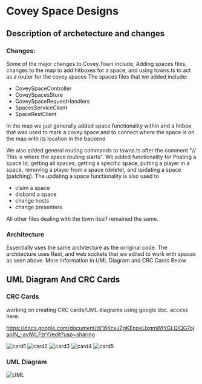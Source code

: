 # Covey Space Designs

## Description of archetecture and changes

### Changes:

Some of the major changes to Covey.Town include, Adding spaces files, changes to the map to add hitboxes for a space, and using towns.ts to act as a router for the covey.spaces
The spaces files that we added include:
- CoveySpaceController
- CoveySpacesStore
- CoveySpaceRequestHandlers
- SpacesServiceClient
- SpaceRestClient

In the map we just generally added space functionality within and a hitbox that was used to mark a covey.space and to connect where the space is on the map with its location in the backend

We also added general routing commands to towns.ts after the comment "// This is where the space routing starts". We added functionality for Posting a space Id, getting all spaces, getting a specific space, putting a player in a space, removing a player from a space (delete), and updating a space (patching). The updating a space functionality is also used to 
- claim a space
- disband a space
- change hosts
- change presenters

All other files dealing with the town itself remained the same.


### Architecture
Essentially uses the same architecture as the orriginal code. The architecture uses Rest, and web sockets that we edited to work with spaces as seen above. More information in UML Diagram and CRC Cards Below

## UML Diagram And CRC Cards
### CRC Cards 

working on creating CRC cards/UML diagrams using google doc.
access here:

https://docs.google.com/document/d/16KcxJZgKEppeUxgmWtYGLQIQG7ojapIN_-aylWLFzrY/edit?usp=sharing

![card1](docs/cards/card1.png)
![card2](docs/cards/card2.png)
![card3](docs/cards/card3.png)
![card4](docs/cards/card4.png)
![card5](docs/cards/card5.png)

### UML Diagram 

![UML](docs/cards/UML.jpg)